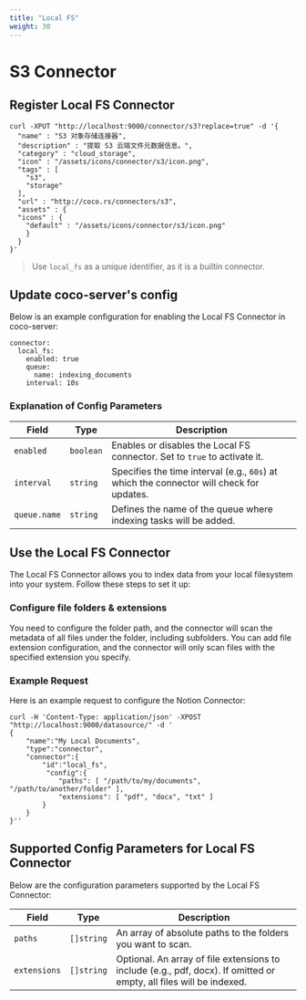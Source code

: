 ```yaml
---
title: "Local FS"
weight: 30
---
```


# S3 Connector

## Register Local FS Connector

```shell
curl -XPUT "http://localhost:9000/connector/s3?replace=true" -d '{
  "name" : "S3 对象存储连接器",
  "description" : "提取 S3 云端文件元数据信息。",
  "category" : "cloud_storage",
  "icon" : "/assets/icons/connector/s3/icon.png",
  "tags" : [
    "s3",
    "storage"
  ],
  "url" : "http://coco.rs/connectors/s3",
  "assets" : {
  "icons" : {
    "default" : "/assets/icons/connector/s3/icon.png"
    }
  }
}'
```


> Use `local_fs` as a unique identifier, as it is a builtin connector.


## Update coco-server's config

Below is an example configuration for enabling the Local FS Connector in coco-server:

```shell
connector:
  local_fs:
    enabled: true
    queue:
      name: indexing_documents
    interval: 10s
```

### Explanation of Config Parameters

| **Field**      | **Type**  | **Description**                                                                         |
|-----------------|-----------|-----------------------------------------------------------------------------------------|
| `enabled`      | `boolean` | Enables or disables the Local FS connector. Set to `true` to activate it.           |
| `interval`     | `string`  | Specifies the time interval (e.g., `60s`) at which the connector will check for updates. |
| `queue.name`   | `string`  | Defines the name of the queue where indexing tasks will be added.                       |

## Use the Local FS Connector

The Local FS Connector allows you to index data from your local filesystem into your system. Follow these steps to set it up:

### Configure file folders & extensions

You need to configure the folder path, and the connector will scan the metadata of all files under the folder, including subfolders.
You can add file extension configuration, and the connector will only scan files with the specified extension you specify.

### Example Request

Here is an example request to configure the Notion Connector:

```shell
curl -H 'Content-Type: application/json' -XPOST "http://localhost:9000/datasource/" -d '
{
    "name":"My Local Documents",
    "type":"connector",
    "connector":{
        "id":"local_fs",
         "config":{
            "paths": [ "/path/to/my/documents", "/path/to/another/folder" ],
            "extensions": [ "pdf", "docx", "txt" ]
        }
    }
}''
```

## Supported Config Parameters for Local FS Connector

Below are the configuration parameters supported by the Local FS Connector:

| **Field**               | **Type**    | **Description**                                                                                                     |
|--------------------------|-------------|---------------------------------------------------------------------------------------------------------------------|
| `paths`   | `[]string`  | An array of absolute paths to the folders you want to scan.                                                         |
| `extensions`  | `[]string`  | Optional. An array of file extensions to include (e.g., pdf, docx). If omitted or empty, all files will be indexed. |


